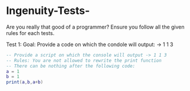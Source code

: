 # Ingenuity-Tests-
Are you really that good of a programmer?
Ensure you follow all the given rules for each tests.

Test 1:
Goal: Provide a code on which the condole will output: -> 1 1 3

```lua
-- Provide a script on which the console will output -> 1 1 3
-- Rules: You are not allowed to rewrite the print function
-- There can be nothing after the following code: 
a = 1
b = 1
print(a,b,a+b)
```
